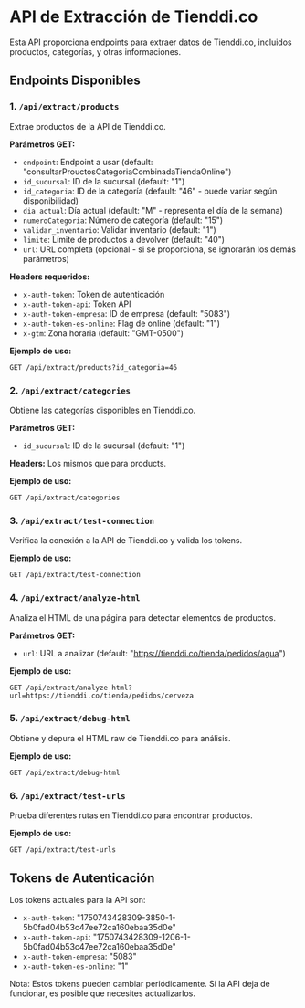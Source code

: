 # API de Extracción de Tienddi.co

Esta API proporciona endpoints para extraer datos de Tienddi.co, incluidos productos, categorías, y otras informaciones.

## Endpoints Disponibles

### 1. `/api/extract/products`

Extrae productos de la API de Tienddi.co.

**Parámetros GET:**
- `endpoint`: Endpoint a usar (default: "consultarProuctosCategoriaCombinadaTiendaOnline")
- `id_sucursal`: ID de la sucursal (default: "1")
- `id_categoria`: ID de la categoría (default: "46" - puede variar según disponibilidad)
- `dia_actual`: Día actual (default: "M" - representa el día de la semana)
- `numeroCategoria`: Número de categoría (default: "15")
- `validar_inventario`: Validar inventario (default: "1")
- `limite`: Límite de productos a devolver (default: "40")
- `url`: URL completa (opcional - si se proporciona, se ignorarán los demás parámetros)

**Headers requeridos:**
- `x-auth-token`: Token de autenticación
- `x-auth-token-api`: Token API
- `x-auth-token-empresa`: ID de empresa (default: "5083")
- `x-auth-token-es-online`: Flag de online (default: "1")
- `x-gtm`: Zona horaria (default: "GMT-0500")

**Ejemplo de uso:**
```
GET /api/extract/products?id_categoria=46
```

### 2. `/api/extract/categories`

Obtiene las categorías disponibles en Tienddi.co.

**Parámetros GET:**
- `id_sucursal`: ID de la sucursal (default: "1")

**Headers:** Los mismos que para products.

**Ejemplo de uso:**
```
GET /api/extract/categories
```

### 3. `/api/extract/test-connection`

Verifica la conexión a la API de Tienddi.co y valida los tokens.

**Ejemplo de uso:**
```
GET /api/extract/test-connection
```

### 4. `/api/extract/analyze-html`

Analiza el HTML de una página para detectar elementos de productos.

**Parámetros GET:**
- `url`: URL a analizar (default: "https://tienddi.co/tienda/pedidos/agua")

**Ejemplo de uso:**
```
GET /api/extract/analyze-html?url=https://tienddi.co/tienda/pedidos/cerveza
```

### 5. `/api/extract/debug-html`

Obtiene y depura el HTML raw de Tienddi.co para análisis.

**Ejemplo de uso:**
```
GET /api/extract/debug-html
```

### 6. `/api/extract/test-urls`

Prueba diferentes rutas en Tienddi.co para encontrar productos.

**Ejemplo de uso:**
```
GET /api/extract/test-urls
```

## Tokens de Autenticación

Los tokens actuales para la API son:
- `x-auth-token`: "1750743428309-3850-1-5b0fad04b53c47ee72ca160ebaa35d0e"
- `x-auth-token-api`: "1750743428309-1206-1-5b0fad04b53c47ee72ca160ebaa35d0e"
- `x-auth-token-empresa`: "5083"
- `x-auth-token-es-online`: "1"

Nota: Estos tokens pueden cambiar periódicamente. Si la API deja de funcionar, es posible que necesites actualizarlos.
